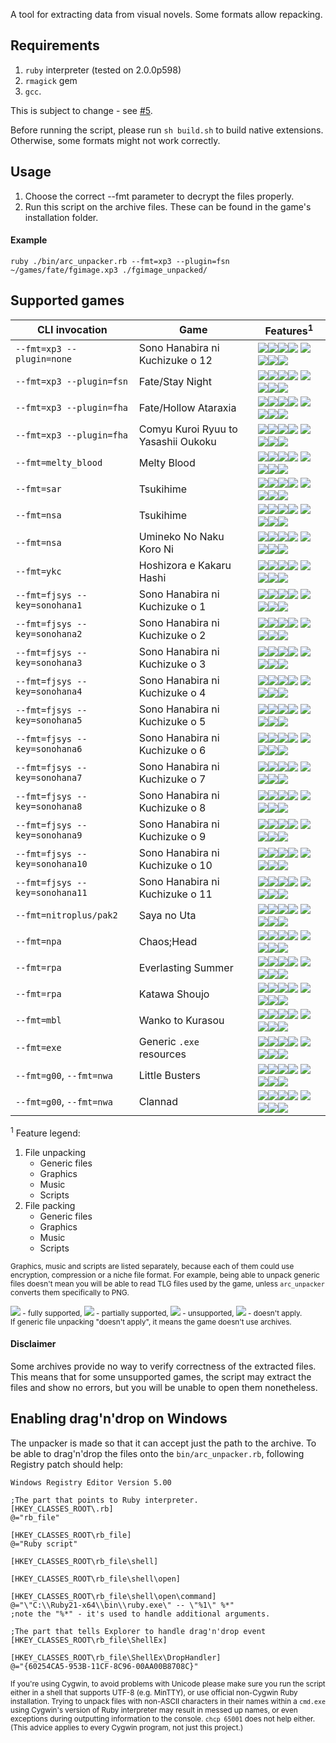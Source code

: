 A tool for extracting data from visual novels.
Some formats allow repacking.

Requirements
------------

1. `ruby` interpreter (tested on 2.0.0p598)
2. `rmagick` gem
3. `gcc`.

This is subject to change - see [#5](/../../issues/5).

Before running the script, please run `sh build.sh` to build native extensions.
Otherwise, some formats might not work correctly.

Usage
-----

1. Choose the correct --fmt parameter to decrypt the files properly.
2. Run this script on the archive files. These can be found in the game's
   installation folder.

#### Example

    ruby ./bin/arc_unpacker.rb --fmt=xp3 --plugin=fsn ~/games/fate/fgimage.xp3 ./fgimage_unpacked/

Supported games
---------------

CLI invocation                 | Game                                | Features<sup>1</sup>
------------------------------ | ----------------------------------- | ------------
`--fmt=xp3 --plugin=none`      | Sono Hanabira ni Kuchizuke o 12     | ![][sup]![][par]![][sup]![][non] ![][sup]![][non]![][sup]![][non]
`--fmt=xp3 --plugin=fsn`       | Fate/Stay Night                     | ![][sup]![][par]![][sup]![][non] ![][sup]![][non]![][sup]![][non]
`--fmt=xp3 --plugin=fha`       | Fate/Hollow Ataraxia                | ![][sup]![][par]![][sup]![][non] ![][sup]![][non]![][sup]![][non]
`--fmt=xp3 --plugin=fha`       | Comyu Kuroi Ryuu to Yasashii Oukoku | ![][sup]![][par]![][sup]![][non] ![][sup]![][non]![][sup]![][non]
`--fmt=melty_blood`            | Melty Blood                         | ![][sup]![][non]![][non]![][non] ![][non]![][non]![][non]![][non]
`--fmt=sar`                    | Tsukihime                           | ![][sup]![][sup]![][sup]![][non] ![][sup]![][sup]![][sup]![][non]
`--fmt=nsa`                    | Tsukihime                           | ![][sup]![][sup]![][sup]![][non] ![][sup]![][sup]![][sup]![][non]
`--fmt=nsa`                    | Umineko No Naku Koro Ni             | ![][sup]![][sup]![][sup]![][non] ![][sup]![][non]![][sup]![][non]
`--fmt=ykc`                    | Hoshizora e Kakaru Hashi            | ![][sup]![][sup]![][sup]![][sup] ![][sup]![][sup]![][sup]![][sup]
`--fmt=fjsys --key=sonohana1`  | Sono Hanabira ni Kuchizuke o 1      | ![][sup]![][sup]![][sup]![][non] ![][sup]![][sup]![][sup]![][non]
`--fmt=fjsys --key=sonohana2`  | Sono Hanabira ni Kuchizuke o 2      | ![][sup]![][sup]![][sup]![][non] ![][sup]![][sup]![][sup]![][non]
`--fmt=fjsys --key=sonohana3`  | Sono Hanabira ni Kuchizuke o 3      | ![][sup]![][sup]![][sup]![][non] ![][sup]![][sup]![][sup]![][non]
`--fmt=fjsys --key=sonohana4`  | Sono Hanabira ni Kuchizuke o 4      | ![][sup]![][sup]![][sup]![][non] ![][sup]![][sup]![][sup]![][non]
`--fmt=fjsys --key=sonohana5`  | Sono Hanabira ni Kuchizuke o 5      | ![][sup]![][sup]![][sup]![][non] ![][sup]![][sup]![][sup]![][non]
`--fmt=fjsys --key=sonohana6`  | Sono Hanabira ni Kuchizuke o 6      | ![][sup]![][sup]![][sup]![][non] ![][sup]![][sup]![][sup]![][non]
`--fmt=fjsys --key=sonohana7`  | Sono Hanabira ni Kuchizuke o 7      | ![][sup]![][sup]![][sup]![][non] ![][sup]![][sup]![][sup]![][non]
`--fmt=fjsys --key=sonohana8`  | Sono Hanabira ni Kuchizuke o 8      | ![][sup]![][sup]![][sup]![][non] ![][sup]![][sup]![][sup]![][non]
`--fmt=fjsys --key=sonohana9`  | Sono Hanabira ni Kuchizuke o 9      | ![][sup]![][sup]![][sup]![][non] ![][sup]![][sup]![][sup]![][non]
`--fmt=fjsys --key=sonohana10` | Sono Hanabira ni Kuchizuke o 10     | ![][sup]![][sup]![][sup]![][non] ![][sup]![][sup]![][sup]![][non]
`--fmt=fjsys --key=sonohana11` | Sono Hanabira ni Kuchizuke o 11     | ![][sup]![][sup]![][sup]![][non] ![][sup]![][sup]![][sup]![][non]
`--fmt=nitroplus/pak2`         | Saya no Uta                         | ![][sup]![][sup]![][sup]![][non] ![][sup]![][sup]![][sup]![][non]
`--fmt=npa`                    | Chaos;Head                          | ![][sup]![][sup]![][sup]![][non] ![][non]![][non]![][non]![][non]
`--fmt=rpa`                    | Everlasting Summer                  | ![][sup]![][sup]![][sup]![][non] ![][sup]![][sup]![][sup]![][non]
`--fmt=rpa`                    | Katawa Shoujo                       | ![][sup]![][sup]![][sup]![][non] ![][sup]![][sup]![][sup]![][non]
`--fmt=mbl`                    | Wanko to Kurasou                    | ![][sup]![][sup]![][sup]![][non] ![][sup]![][non]![][sup]![][non]
`--fmt=exe`                    | Generic `.exe` resources            | ![][sup]![][nap]![][nap]![][nap] ![][non]![][nap]![][nap]![][nap]
`--fmt=g00`, `--fmt=nwa`       | Little Busters                      | ![][nap]![][sup]![][sup]![][non] ![][nap]![][non]![][non]![][non]
`--fmt=g00`, `--fmt=nwa`       | Clannad                             | ![][nap]![][sup]![][sup]![][non] ![][nap]![][non]![][non]![][non]

<sup>1</sup> Feature legend:

1.  File unpacking
    - Generic files
    - Graphics
    - Music
    - Scripts
2.  File packing
    - Generic files
    - Graphics
    - Music
    - Scripts

<sub>Graphics, music and scripts are listed separately, because each of them
could use encryption, compression or a niche file format. For example, being
able to unpack generic files doesn't mean you will be able to read TLG files
used by the game, unless `arc_unpacker` converts them specifically to
PNG.</sub>

<sub>![][sup] - fully supported, ![][par] - partially supported, ![][non] -
unsupported, ![][nap] - doesn't apply.  
If generic file unpacking "doesn't apply", it means the game doesn't use
archives.</sub>

[sup]: http://i.imgur.com/PeYsbCg.png
[par]: http://i.imgur.com/NMBy1C0.png
[non]: http://i.imgur.com/2aTNlHb.png
[nap]: http://i.imgur.com/jQTmqxl.png

#### Disclaimer

Some archives provide no way to verify correctness of the extracted files. This
means that for some unsupported games, the script may extract the files and
show no errors, but you will be unable to open them nonetheless.

Enabling drag'n'drop on Windows
-------------------------------

The unpacker is made so that it can accept just the path to the archive. To be
able to drag'n'drop the files onto the `bin/arc_unpacker.rb`, following
Registry patch should help:

    Windows Registry Editor Version 5.00

    ;The part that points to Ruby interpreter.
    [HKEY_CLASSES_ROOT\.rb]
    @="rb_file"

    [HKEY_CLASSES_ROOT\rb_file]
    @="Ruby script"

    [HKEY_CLASSES_ROOT\rb_file\shell]

    [HKEY_CLASSES_ROOT\rb_file\shell\open]

    [HKEY_CLASSES_ROOT\rb_file\shell\open\command]
    @="\"C:\\Ruby21-x64\\bin\\ruby.exe\" -- \"%1\" %*"
    ;note the "%*" - it's used to handle additional arguments.

    ;The part that tells Explorer to handle drag'n'drop event
    [HKEY_CLASSES_ROOT\rb_file\ShellEx]

    [HKEY_CLASSES_ROOT\rb_file\ShellEx\DropHandler]
    @="{60254CA5-953B-11CF-8C96-00AA00B8708C}"

<sub>If you're using Cygwin, to avoid problems with Unicode please make sure
you run the script either in a shell that supports UTF-8 (e.g. MinTTY), or use
official non-Cygwin Ruby installation. Trying to unpack files with non-ASCII
characters in their names within a `cmd.exe` using Cygwin's version of Ruby
interpreter may result in messed up names, or even exceptions during outputting
information to the console. `chcp 65001` does not help either. (This advice
applies to every Cygwin program, not just this project.)</sub>
